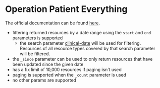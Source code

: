 # Operation Patient Everything <Badge type="warning" text="Since 0.22"/>

The official documentation can be found [here][1].

* filtering returned resources by a date range using the `start` and `end` parameters is supported
  * the search parameter [clinical-date][2] will be used for filtering. Resources of all resource types covered by that search parameter will be filtered.
* the `_since` parameter can be used to only return resources that have been updated since the given date
* has a fix limit of 10,000 resources if paging isn't used
* paging is supported when the `_count` parameter is used
* no other params are supported

[1]: <https://www.hl7.org/fhir/operation-patient-everything.html>
[2]: <http://hl7.org/fhir/R4/searchparameter-registry.html#clinical-date>
